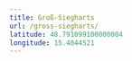 ```yaml
---
title: Groß-Siegharts
url: /gross-siegharts/
latitude: 48.791099100000004
longitude: 15.4044521
---
```

